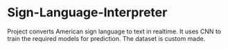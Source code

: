 # Sign-Language-Interpreter
Project converts American sign language to text in realtime. It uses CNN to train the required models for prediction. The dataset is custom made.

